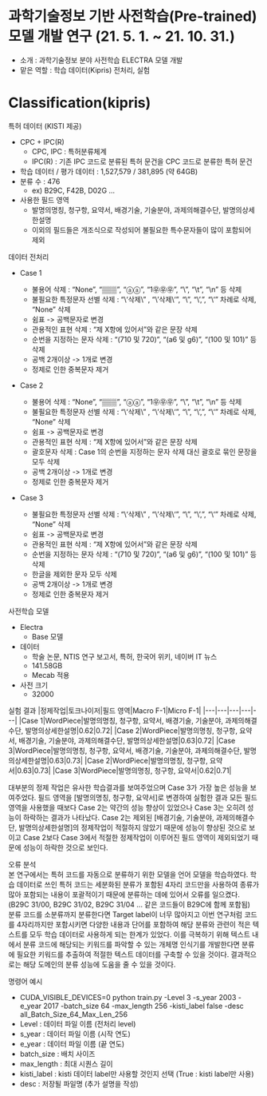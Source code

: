 # 과학기술정보 기반 사전학습(Pre-trained) 모델 개발 연구 (21. 5. 1. ~ 21. 10. 31.)
- 소개 : 과학기술정보 분야 사전학습 ELECTRA 모델 개발
- 맡은 역할 : 학습 데이터(Kipris) 전처리, 실험

# Classification(kipris)

특허 데이터 (KISTI 제공)
- CPC + IPC(R) 
  - CPC, IPC : 특허분류체계
  - IPC(R) : 기존 IPC 코드로 분류된 특허 문건을 CPC 코드로 분류한 특허 문건
- 학습 데이터 / 평가 데이터 : 1,527,579 / 381,895 (약 64GB)
- 분류 수 : 476
  - ex) B29C, F42B, D02G ...
- 사용한 필드 영역
  - 발명의명칭, 청구항, 요약서, 배경기술, 기술분야, 과제의해결수단, 발명의상세한설명
  - 이외의 필드들은 개조식으로 작성되어 불필요한 특수문자들이 많이 포함되어 제외

데이터 전처리
- Case 1
  - 불용어 삭제 : “None”, “▒▒▒”, “ⓐⓐ”, “1㉾㉾㉾”, “\”, “\t”, “\n” 등 삭제
  - 불필요한 특정문자 선별 삭제 : “\‘삭제\” , “\’삭제\‘”, “\\”, “\’,”, “\‘” 차례로 삭제, “None” 삭제
  - 쉼표 -> 공백문자로 변경
  - 관용적인 표현 삭제 : “제 X항에 있어서”와 같은 문장 삭제
  - 순번을 지정하는 문자 삭제 : “(710 및 720)”, “(a6 및 g6)”, “(100 및 101)” 등 삭제
  - 공백 2개이상 -> 1개로 변경
  - 정제로 인한 중복문자 제거

- Case 2
  - 불용어 삭제 : “None”, “▒▒▒”, “ⓐⓐ”, “1㉾㉾㉾”, “\”, “\t”, “\n” 등 삭제
  - 불필요한 특정문자 선별 삭제 : “\‘삭제\” , “\’삭제\‘”, “\\”, “\’,”, “\‘” 차례로 삭제, “None” 삭제
  - 쉼표 -> 공백문자로 변경
  - 관용적인 표현 삭제 : “제 X항에 있어서”와 같은 문장 삭제
  - 괄호문자 삭제 : Case 1의 순번을 지정하는 문자 삭제 대신 괄호로 묶인 문장을 모두 삭제
  - 공백 2개이상 -> 1개로 변경
  - 정제로 인한 중복문자 제거

- Case 3
  - 불필요한 특정문자 선별 삭제 : “\‘삭제\” , “\’삭제\‘”, “\\”, “\’,”, “\‘” 차례로 삭제, “None” 삭제
  - 쉼표 -> 공백문자로 변경
  - 관용적인 표현 삭제 : “제 X항에 있어서”와 같은 문장 삭제
  - 순번을 지정하는 문자 삭제 : “(710 및 720)”, “(a6 및 g6)”, “(100 및 101)” 등 삭제
  - 한글을 제외한 문자 모두 삭제
  - 공백 2개이상 -> 1개로 변경
  - 정제로 인한 중복문자 제거

사전학습 모델
- Electra 
  - Base 모델
- 데이터
  - 학술 논문, NTIS 연구 보고서, 특허, 한국어 위키, 네이버 IT 뉴스
  - 141.58GB
  - Mecab 적용
- 사전 크기
  - 32000
  
실험 결과
|정제작업|토크나이저|필드 영역|Macro F-1|Micro F-1|
|---|---|---|---|---|
|Case 1|WordPiece|발명의명칭, 청구항, 요약서, 배경기술, 기술분야, 과제의해결수단, 발명의상세한설명|0.62|0.72|
|Case 2|WordPiece|발명의명칭, 청구항, 요약서, 배경기술, 기술분야, 과제의해결수단, 발명의상세한설명|0.63|0.72|
|Case 3|WordPiece|발명의명칭, 청구항, 요약서, 배경기술, 기술분야, 과제의해결수단, 발명의상세한설명|0.63|0.73|
|Case 2|WordPiece|발명의명칭, 청구항, 요약서|0.63|0.73|
|Case 3|WordPiece|발명의명칭, 청구항, 요약서|0.62|0.71|

대부분의 정제 작업은 유사한 학습결과를 보여주었으며 Case 3가 가장 높은 성능을 보여주었다. 필드 영역을 [발명의명칭, 청구항, 요약서]로 변경하여 실험한 결과 모든 필드 영역을 사용했을 때보다 Case 2는 약간의 성능 향상이 있었으나 Case 3는 오히려 성능이 하락하는 결과가 나타났다. Case 2는 제외된 [배경기술, 기술분야, 과제의해결수단, 발명의상세한설명]의 정제작업이 적절하지 않았기 때문에 성능이 향상된 것으로 보이고 Case 2보다 Case 3에서 적절한 정제작업이 이루어진 필드 영역이 제외되었기 때문에 성능이 하락한 것으로 보인다.

오류 분석  
본 연구에서는 특허 코드를 자동으로 분류하기 위한 모델을 언어 모델을 학습하였다. 학습 데이터로 쓰인 특허 코드는 세분화된 분류가 포함된 4자리 코드만을 사용하여 종류가 많아 포함되는 내용이 포괄적이기 때문에 분류하는 데에 있어서 오류를 일으켰다.  
(B29C 31/00, B29C 31/02, B29C 31/04 ... 같은 코드들이 B29C에 함께 포함됨)  
분류 코드를 소분류까지 분류한다면 Target label이 너무 많아지고 이번 연구처럼 코드를 4자리까지만 포함시키면 다양한 내용과 단어를 포함하여 해당 분류와 관련이 적은 텍스트를 모두 학습 데이터로 사용하게 되는 한계가 있었다. 이를 극복하기 위해 텍스트 내에서 분류 코드에 해당되는 키워드를 파악할 수 있는 개체명 인식기를 개발한다면 분류에 필요한 키워드를 추출하여 적절한 텍스트 데이터를 구축할 수 있을 것이다. 결과적으로는 해당 도메인의 분류 성능에 도움을 줄 수 있을 것이다.

명령어 예시
- CUDA_VISIBLE_DEVICES=0 python train.py -Level 3 -s_year 2003 -e_year 2017 -batch_size 64 -max_length 256 -kisti_label false -desc all_Batch_Size_64_Max_Len_256
- Level : 데이터 파일 이름 (전처리 level)
- s_year : 데이터 파일 이름 (시작 연도)
- e_year : 데이터 파일 이름 (끝 연도)
- batch_size : 배치 사이즈
- max_length : 최대 시퀀스 길이
- kisti_label : kisti 데이터 label만 사용할 것인지 선택 (True : kisti label만 사용)
- desc : 저장될 파일명 (추가 설명을 작성)

